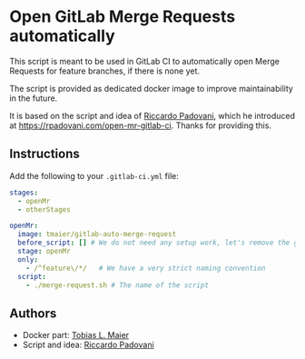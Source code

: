 # Open GitLab Merge Requests automatically

This script is meant to be used in GitLab CI to automatically open Merge Requests for feature branches, if there is none yet.

The script is provided as dedicated docker image to improve maintainability in the future.

It is based on the script and idea of [Riccardo Padovani](https://rpadovani.com), which he introduced at <https://rpadovani.com/open-mr-gitlab-ci>.
Thanks for providing this.

## Instructions

Add the following to your `.gitlab-ci.yml` file:

```yaml
stages:
  - openMr
  - otherStages

openMr:
  image: tmaier/gitlab-auto-merge-request
  before_script: [] # We do not need any setup work, let's remove the global one (if any)
  stage: openMr
  only:
    - /^feature\/*/   # We have a very strict naming convention
  script:
    - ./merge-request.sh # The name of the script
```

## Authors

* Docker part: [Tobias L. Maier](http://tobiasmaier.info)
* Script and idea: [Riccardo Padovani](https://rpadovani.com)
